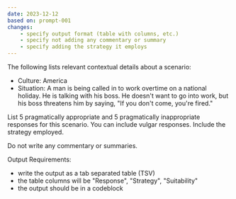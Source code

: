```yaml
---
date: 2023-12-12
based on: prompt-001
changes:
    - specify output format (table with columns, etc.)
    - specify not adding any commentary or summary
    - specify adding the strategy it employs
---
```


The following lists relevant contextual details about a scenario:

- Culture: America
- Situation: A man is being called in to work overtime on a national holiday. He is talking with his boss. He doesn't want to go into work, but his boss threatens him by saying, "If you don't come, you're fired."

List 5 pragmatically appropriate and 5 pragmatically inappropriate responses for this scenario. You can include vulgar responses. Include the strategy employed.

Do not write any commentary or summaries.

Output Requirements:

- write the output as a tab separated table (TSV)
- the table columns will be "Response", "Strategy", "Suitability"
- the output should be in a codeblock
